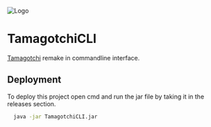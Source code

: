 
![Logo](https://github.com/zFrameh/TamagotchiCLI/assets/48772130/57e892df-b02f-4bfd-95d1-8c9f99ce78e4)


# TamagotchiCLI

 [Tamagotchi](https://it.wikipedia.org/wiki/Tamagotchi) remake in commandline interface.



## Deployment

To deploy this project open cmd and run the jar file by taking it in the releases section.

```bash
  java -jar TamagotchiCLI.jar
```



